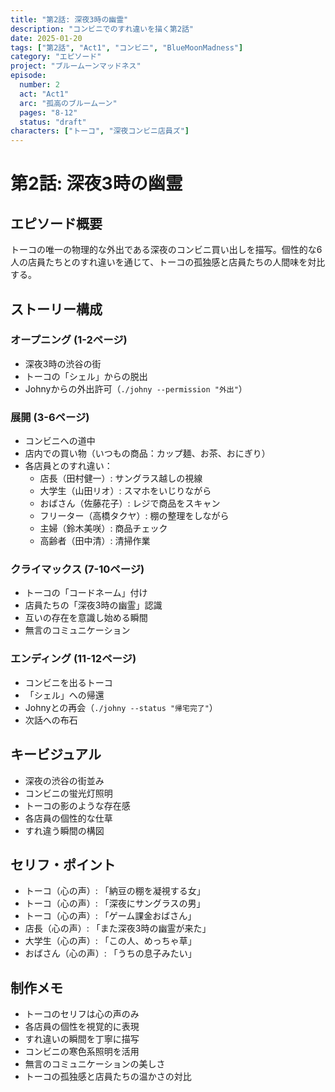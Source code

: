 ```yaml
---
title: "第2話: 深夜3時の幽霊"
description: "コンビニでのすれ違いを描く第2話"
date: 2025-01-20
tags: ["第2話", "Act1", "コンビニ", "BlueMoonMadness"]
category: "エピソード"
project: "ブルームーンマッドネス"
episode:
  number: 2
  act: "Act1"
  arc: "孤高のブルームーン"
  pages: "8-12"
  status: "draft"
characters: ["トーコ", "深夜コンビニ店員ズ"]
---
```


# 第2話: 深夜3時の幽霊

## エピソード概要
トーコの唯一の物理的な外出である深夜のコンビニ買い出しを描写。個性的な6人の店員たちとのすれ違いを通じて、トーコの孤独感と店員たちの人間味を対比する。

## ストーリー構成

### オープニング (1-2ページ)
- 深夜3時の渋谷の街
- トーコの「シェル」からの脱出
- Johnyからの外出許可（`./johny --permission "外出"`）

### 展開 (3-6ページ)
- コンビニへの道中
- 店内での買い物（いつもの商品：カップ麺、お茶、おにぎり）
- 各店員とのすれ違い：
  - 店長（田村健一）: サングラス越しの視線
  - 大学生（山田リオ）: スマホをいじりながら
  - おばさん（佐藤花子）: レジで商品をスキャン
  - フリーター（高橋タクヤ）: 棚の整理をしながら
  - 主婦（鈴木美咲）: 商品チェック
  - 高齢者（田中清）: 清掃作業

### クライマックス (7-10ページ)
- トーコの「コードネーム」付け
- 店員たちの「深夜3時の幽霊」認識
- 互いの存在を意識し始める瞬間
- 無言のコミュニケーション

### エンディング (11-12ページ)
- コンビニを出るトーコ
- 「シェル」への帰還
- Johnyとの再会（`./johny --status "帰宅完了"`）
- 次話への布石

## キービジュアル
- 深夜の渋谷の街並み
- コンビニの蛍光灯照明
- トーコの影のような存在感
- 各店員の個性的な仕草
- すれ違う瞬間の構図

## セリフ・ポイント
- トーコ（心の声）: 「納豆の棚を凝視する女」
- トーコ（心の声）: 「深夜にサングラスの男」
- トーコ（心の声）: 「ゲーム課金おばさん」
- 店長（心の声）: 「また深夜3時の幽霊が来た」
- 大学生（心の声）: 「この人、めっちゃ草」
- おばさん（心の声）: 「うちの息子みたい」

## 制作メモ
- トーコのセリフは心の声のみ
- 各店員の個性を視覚的に表現
- すれ違いの瞬間を丁寧に描写
- コンビニの寒色系照明を活用
- 無言のコミュニケーションの美しさ
- トーコの孤独感と店員たちの温かさの対比
